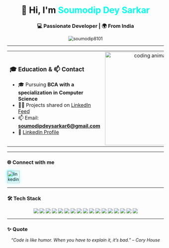 <h1 align="center">🚀 Hi, I'm <span style="color:#00ffee">Soumodip Dey Sarkar</span></h1>
<h3 align="center">💻 Passionate Developer | 🌍 From India</h3>

<p align="center">
  <img src="https://komarev.com/ghpvc/?username=soumodip8101&label=Profile%20views&color=blueviolet&style=flat-square" alt="soumodip8101" />
</p>

---

<table align="center">
<tr>
<td>

### 🎓 Education & 📫 Contact

- 🎓 Pursuing **BCA with a specialization in Computer Science**  
- 👨‍💻 Projects shared on [LinkedIn Feed](https://www.linkedin.com/feed/)  
- 📫 Email: **soumodipdeysarkar6@gmail.com**  
- 📄 [LinkedIn Profile](https://www.linkedin.com/in/soumodipdeysarkar)

</td>
<td align="center">
  <img src="https://media.giphy.com/media/qgQUggAC3Pfv687qPC/giphy.gif" width="300" alt="coding animation" />
</td>
</tr>
</table>

---

### 🌐 Connect with me

<p align="left">
  <a href="https://linkedin.com/in/soumodipdeysarkar" target="_blank">
    <img src="https://skillicons.dev/icons?i=linkedin&theme=dark" alt="linkedin" height="40" style="filter: drop-shadow(0 0 5px cyan);" />
  </a>
</p>

---

### 🛠️ Tech Stack

<p align="center">
  <img src="https://skillicons.dev/icons?i=androidstudio&theme=dark" />
  <img src="https://skillicons.dev/icons?i=c&theme=dark" />
  <img src="https://skillicons.dev/icons?i=css&theme=dark" />
  <img src="https://skillicons.dev/icons?i=django&theme=dark" />
  <img src="https://skillicons.dev/icons?i=figma&theme=dark" />
  <img src="https://skillicons.dev/icons?i=flutter&theme=dark" />
  <img src="https://skillicons.dev/icons?i=gcp&theme=dark" />
  <img src="https://skillicons.dev/icons?i=git&theme=dark" />
  <img src="https://skillicons.dev/icons?i=html&theme=dark" />
  <img src="https://skillicons.dev/icons?i=js&theme=dark" />
  <img src="https://skillicons.dev/icons?i=kotlin&theme=dark" />
  <img src="https://skillicons.dev/icons?i=mysql&theme=dark" />
  <img src="https://skillicons.dev/icons?i=nginx&theme=dark" />
  <img src="https://skillicons.dev/icons?i=nodejs&theme=dark" />
  <img src="https://skillicons.dev/icons?i=oracle&theme=dark" />
  <img src="https://skillicons.dev/icons?i=photoshop&theme=dark" />
  <img src="https://skillicons.dev/icons?i=php&theme=dark" />
</p>

---

### ✨ Quote 

<p align="center">
  <em>“Code is like humor. When you have to explain it, it’s bad.” – Cory House</em>
</p>
